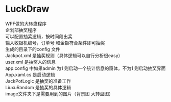 # LuckDraw
WPF做的大转盘程序<br />
企划部抽奖程序<br />
可以配置抽奖逻辑，按时间段出奖<br />
输入收银机编号，订单号 和金额符合条件即可抽奖 <br />
生成的目录下的config 文件 <br />
        Jackpot.xml 是抽奖规则（具体逻辑可以自行分析很easy）<br />
        user.xml  是抽奖人的信息<br />
app.config 中如果admin 为1 则启动一个统计信息的窗体，不为1 则启动抽奖界面<br />
App.xaml.cs 是启动逻辑<br />
JackPotLogic 是抽奖的准备工作<br />
LiuxuRandom  是抽奖的具体逻辑<br />
image文件夹下是需要用到的图片（背景图 大转盘图）<br />

